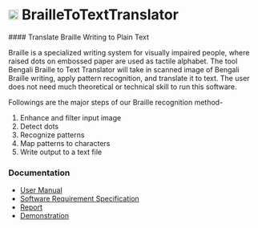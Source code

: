 <h1> <img src="https://cloud.githubusercontent.com/assets/5456665/21795219/b66ae1c2-d72a-11e6-9c12-fb53adfa54c4.png" width="20" height=auto /> BrailleToTextTranslator </h1>
#### Translate Braille Writing to Plain Text

Braille is a specialized writing system for visually impaired people, where raised dots on embossed paper are used as tactile alphabet. The tool Bengali Braille to Text Translator will take in scanned image of Bengali Braille writing, apply pattern recognition, and translate it to text. The user does not need much theoretical or technical skill to run this software.

Followings are the major steps of our Braille recognition method-
1. Enhance and filter input image
2. Detect dots
3. Recognize patterns
4. Map patterns to characters
5. Write output to a text file

### Documentation
- [User Manual](https://drive.google.com/open?id=0B54vrHge-bxdT2pjdGdQNG5yWWc)
- [Software Requirement Specification](https://drive.google.com/open?id=0B54vrHge-bxdN3hlZFFVVllhYzA)
- [Report](https://drive.google.com/open?id=0B54vrHge-bxdcU9TWFNYRXZxTTQ)
- [Demonstration](https://drive.google.com/open?id=0B54vrHge-bxdM3h2MmtRN3lYNHM)
